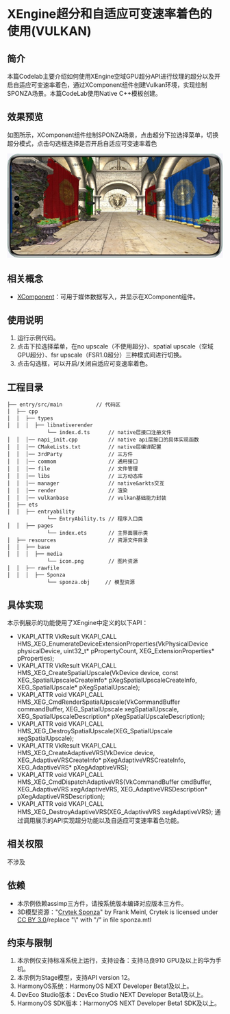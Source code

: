 # XEngine超分和自适应可变速率着色的使用(VULKAN)

## 简介

本篇Codelab主要介绍如何使用XEngine空域GPU超分API进行纹理的超分以及开启自适应可变速率着色，通过XComponent组件创建Vulkan环境，实现绘制SPONZA场景。本篇CodeLab使用Native C++模板创建。

## 效果预览

如图所示，XComponent组件绘制SPONZA场景，点击超分下拉选择菜单，切换超分模式，点击勾选框选择是否开启自适应可变速率着色

![XEngine Spatial Upscale](screenshots/device/XEngine_VULKAN_Spatial_Upscale_Example.jpg)

## 相关概念
- [XComponent](https://developer.huawei.com/consumer/cn/doc/harmonyos-references-V5/ts-basic-components-xcomponent-V5)：可用于媒体数据写入，并显示在XComponent组件。

## 使用说明

1. 运行示例代码。
2. 点击下拉选择菜单，在no upscale（不使用超分）、spatial upscale（空域GPU超分）、fsr upscale（FSR1.0超分）三种模式间进行切换。
3. 点击勾选框，可以开启/关闭自适应可变速率着色。

## 工程目录
```
├── entry/src/main	         // 代码区
│  ├── cpp
│  │  ├── types
│  │  │  ├── libnativerender
             └── index.d.ts      // native层接口注册文件
│  │  │── napi_init.cpp          // native api层接口的具体实现函数
│  │  │── CMakeLists.txt         // native层编译配置
│  │  │── 3rdParty               // 三方件
│  │  │── commom                 // 通用接口
│  │  │── file                   // 文件管理
│  │  │── libs                   // 三方动态库
│  │  │── manager                // native&arkts交互
│  │  │── render                 // 渲染
│  │  │── vulkanbase             // vulkan基础能力封装
│  ├── ets
│  │  ├── entryability
             └── EntryAbility.ts // 程序入口类
│  │  ├── pages
             └── index.ets       // 主界面展示类
│  ├── resources                 // 资源文件目录
│  │  ├── base
│  │  │  ├── media
             └── icon.png        // 图片资源
│  │  ├── rawfile
│  │  │  ├── Sponza
             └── sponza.obj     // 模型资源
```

## 具体实现
本示例展示的功能使用了XEngine中定义的以下API：
* VKAPI_ATTR VkResult VKAPI_CALL HMS_XEG_EnumerateDeviceExtensionProperties(VkPhysicalDevice physicalDevice, uint32_t* pPropertyCount, XEG_ExtensionProperties* pProperties);
* VKAPI_ATTR VkResult VKAPI_CALL HMS_XEG_CreateSpatialUpscale(VkDevice device, const XEG_SpatialUpscaleCreateInfo*  pXegSpatialUpscaleCreateInfo, XEG_SpatialUpscale* pXegSpatialUpscale);
* VKAPI_ATTR void VKAPI_CALL HMS_XEG_CmdRenderSpatialUpscale(VkCommandBuffer commandBuffer, XEG_SpatialUpscale xegSpatialUpscale, XEG_SpatialUpscaleDescription* pXegSpatialUpscaleDescription);
* VKAPI_ATTR void VKAPI_CALL HMS_XEG_DestroySpatialUpscale(XEG_SpatialUpscale xegSpatialUpscale);
* VKAPI_ATTR VkResult VKAPI_CALL HMS_XEG_CreateAdaptiveVRS(VkDevice device, XEG_AdaptiveVRSCreateInfo* pXegAdaptiveVRSCreateInfo, XEG_AdaptiveVRS* pXegAdaptiveVRS);
* VKAPI_ATTR void VKAPI_CALL HMS_XEG_CmdDispatchAdaptiveVRS(VkCommandBuffer cmdBuffer, XEG_AdaptiveVRS xegAdaptiveVRS, XEG_AdaptiveVRSDescription* pXegAdaptiveVRSDescription);
* VKAPI_ATTR void VKAPI_CALL HMS_XEG_DestroyAdaptiveVRS(XEG_AdaptiveVRS xegAdaptiveVRS);
通过调用展示的API实现超分功能以及自适应可变速率着色功能。

## 相关权限

不涉及

## 依赖

* 本示例依赖assimp三方件，请按系统版本编译对应版本三方件。
* 3D模型资源："[Crytek Sponza](https://casual-effects.com/data/)" by Frank Meinl, Crytek is licensed under [CC BY 3.0](https://creativecommons.org/licenses/by/3.0/)/replace "\\\" with "/" in file sponza.mtl

## 约束与限制

1. 本示例仅支持标准系统上运行，支持设备：支持马良910 GPU及以上的华为手机。
2. 本示例为Stage模型，支持API version 12。
3. HarmonyOS系统：HarmonyOS NEXT Developer Beta1及以上。
4. DevEco Studio版本：DevEco Studio NEXT Developer Beta1及以上。
5. HarmonyOS SDK版本：HarmonyOS NEXT Developer Beta1 SDK及以上。
